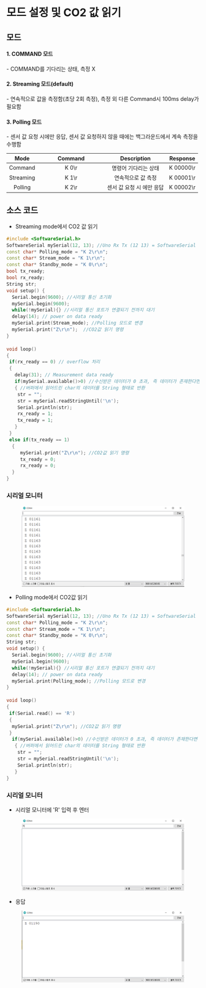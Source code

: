 # 모드 설정 및 CO2 값 읽기

## 모드

#### 1. COMMAND 모드

\- COMMAND를 기다리는 상태, 측정 X

#### 2. Streaming 모드(default)

\- 연속적으로 값을 측정함(초당 2회 측정), 측정 외 다른 Command시 100ms delay가 필요함

#### 3. Polling 모드

\- 센서 값 요청 시에만 응답, 센서 값 요청하지 않을 때에는 백그라운드에서 계속 측정을 수행함

<table><thead><tr><th align="center">Mode</th><th width="160" align="center">Command</th><th align="center">Description</th><th align="center">Response</th></tr></thead><tbody><tr><td align="center">Command</td><td align="center">K 0\r</td><td align="center">명령어 기다리는 상태</td><td align="center">K 00000\r</td></tr><tr><td align="center">Streaming</td><td align="center">K 1\r</td><td align="center">연속적으로 값 측정</td><td align="center">K 00001\r</td></tr><tr><td align="center">Polling</td><td align="center">K 2\r</td><td align="center">센서 값 요청 시 에만 응답</td><td align="center">K 00002\r</td></tr></tbody></table>

## 소스 코드

* Streaming mode에서 CO2 값 읽기

```cpp
#include <SoftwareSerial.h>
SoftwareSerial mySerial(12, 13); //Uno Rx Tx (12 13) = SoftwareSerial
const char* Polling_mode = "K 2\r\n";
const char* Stream_mode = "K 1\r\n";
const char* Standby_mode = "K 0\r\n";  
bool tx_ready;
bool rx_ready; 
String str;
void setup() {
  Serial.begin(9600); //시리얼 통신 초기화
  mySerial.begin(9600); 
  while(!mySerial){} //시리얼 통신 포트가 연결되기 전까지 대기
  delay(14); // power on data ready
  mySerial.print(Stream_mode); //Polling 모드로 변경
  mySerial.print("Z\r\n");  //CO2값 읽기 명령
}                              
 
void loop() 
{
 if(rx_ready == 0) // overflow 처리
 {
   delay(31); // Measurement data ready
   if(mySerial.available()>0) //수신받은 데이터가 0 초과, 즉 데이터가 존재한다면
   { //버퍼에서 읽어드린 char의 데이터를 String 형태로 반환
    str = "";
    str = mySerial.readStringUntil('\n'); 
    Serial.println(str);
    rx_ready = 1;   
    tx_ready = 1;
   }
 }
 else if(tx_ready == 1)
  {
     mySerial.print("Z\r\n"); //CO2값 읽기 명령
     tx_ready = 0;
     rx_ready = 0;
  }
}
```

### 시리얼 모니터

<figure><img src="../../../../.gitbook/assets/cozirlp2_serial_streamiing.png" alt=""><figcaption></figcaption></figure>

* Polling mode에서 CO2값 읽기

```cpp
#include <SoftwareSerial.h>
SoftwareSerial mySerial(12, 13); //Uno Rx Tx (12 13) = SoftwareSerial
const char* Polling_mode = "K 2\r\n";
const char* Stream_mode = "K 1\r\n";
const char* Standby_mode = "K 0\r\n";   
String str;
void setup() {
  Serial.begin(9600); //시리얼 통신 초기화
  mySerial.begin(9600); 
  while(!mySerial){} //시리얼 통신 포트가 연결되기 전까지 대기
  delay(14); // power on data ready
  mySerial.print(Polling_mode); //Polling 모드로 변경
}                              
 
void loop() 
{
 if(Serial.read() == 'R') 
 {
  mySerial.print("Z\r\n"); //CO2값 읽기 명령
 }
  if(mySerial.available()>0) //수신받은 데이터가 0 초과, 즉 데이터가 존재한다면
   { //버퍼에서 읽어드린 char의 데이터를 String 형태로 반환
    str = "";
    str = mySerial.readStringUntil('\n'); 
    Serial.println(str);
   }
}
```

### 시리얼 모니터

* 시리얼 모니터에 'R' 입력 후 엔터

<figure><img src="../../../../.gitbook/assets/cozirlp2_serial_r.png" alt=""><figcaption></figcaption></figure>

* 응답

<figure><img src="../../../../.gitbook/assets/cozirlp2_polling.png" alt=""><figcaption></figcaption></figure>
